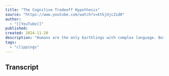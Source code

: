 ```yaml
---
title: "The Cognitive Tradeoff Hypothesis"
source: "https://www.youtube.com/watch?v=ktkjUjcZid0"
author:
  - "[[YouTube]]"
published:
created: 2024-11-20
description: "Humans are the only Earthlings with complex language. But at what cost was that ability acquired? In this episode, I visit Tetsuro Matsuzawa to learn about h..."
tags:
  - "clippings"
---
```

## Transcript
